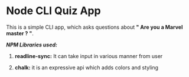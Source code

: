 # Node CLI Quiz App

This is a simple CLI app, which asks questions about **" Are you a Marvel master ? "**.

**_NPM Libraries used:_**

1. **readline-sync:** It can take input in various manner from user

2. **chalk:** it is an expressive api which adds colors and styling
